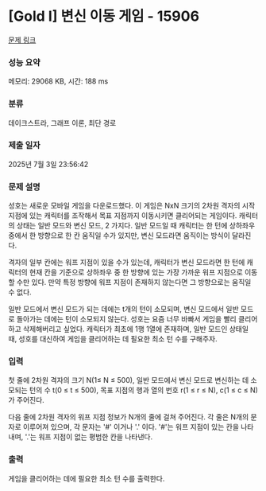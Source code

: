 # [Gold I] 변신 이동 게임 - 15906 

[문제 링크](https://www.acmicpc.net/problem/15906) 

### 성능 요약

메모리: 29068 KB, 시간: 188 ms

### 분류

데이크스트라, 그래프 이론, 최단 경로

### 제출 일자

2025년 7월 3일 23:56:42

### 문제 설명

<p>성호는 새로운 모바일 게임을 다운로드했다. 이 게임은 NxN 크기의 2차원 격자의 시작 지점에 있는 캐릭터를 조작해서 목표 지점까지 이동시키면 클리어되는 게임이다. 캐릭터의 상태는 일반 모드와 변신 모드, 2 가지다. 일반 모드일 때 캐릭터는 한 턴에 상하좌우 중에서 한 방향으로 한 칸 움직일 수가 있지만, 변신 모드라면 움직이는 방식이 달라진다. </p>

<p>격자의 일부 칸에는 워프 지점이 있을 수가 있는데, 캐릭터가 변신 모드라면 한 턴에 캐릭터의 현재 칸을 기준으로 상하좌우 중 한 방향에 있는 가장 가까운 워프 지점으로 이동할 수만 있다. 만약 특정 방향에 워프 지점이 존재하지 않는다면 그 방향으로는 움직일 수 없다. </p>

<p>일반 모드에서 변신 모드가 되는 데에는 t개의 턴이 소모되며, 변신 모드에서 일반 모드로 돌아가는 데에는 턴이 소모되지 않는다. 성호는 요즘 너무 바빠서 게임을 빨리 클리어하고 삭제해버리고 싶었다. 캐릭터가 최초에 1행 1열에 존재하며, 일반 모드인 상태일 때, 성호를 대신하여 게임을 클리어하는 데 필요한 최소 턴 수를 구해주자.</p>

### 입력 

 <p>첫 줄에 2차원 격자의 크기 N(1≤ N ≤ 500), 일반 모드에서 변신 모드로 변신하는 데 소모되는 턴의 수 t(0 ≤ t ≤ 500), 목표 지점의 행과 열의 번호 r(1 ≤ r ≤ N), c(1 ≤ c ≤ N)가 주어진다.</p>

<p>다음 줄에 2차원 격자의 워프 지점 정보가 N개의 줄에 걸쳐 주어진다. 각 줄은 N개의 문자로 이루어져 있으며, 각 문자는 '#' 이거나 '.' 이다. '#'는 워프 지점이 있는 칸을 나타내며, '.'는 워프 지점이 없는 평범한 칸을 나타낸다.</p>

### 출력 

 <p>게임을 클리어하는 데에 필요한 최소 턴 수를 출력한다.</p>

